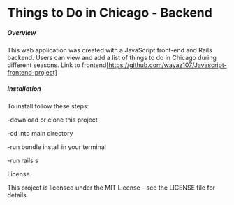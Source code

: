<h1>Things to Do in Chicago - Backend</h1>

<h5> Overview </h5>

This web application was created with a JavaScript front-end and Rails backend. Users can view and add a list of things to do in Chicago during different seasons. Link to frontend[https://github.com/wayaz107/Javascript-frontend-project]

<h5> Installation </h5>

To install follow these steps:

-download or clone this project

-cd into main directory

-run bundle install in your terminal

-run rails s

License

This project is licensed under the MIT License - see the LICENSE file for details.